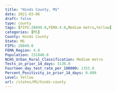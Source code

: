 ```yaml
---
title: "Hinds County, MS"
date: 2021-03-06
draft: false
type: county
tags: [FIPS:28049.0,FEMA:4.0,Medium metro,Yellow]
categories: [MS]
County: Hinds County
State: MS
FIPS: 28049.0
FEMA_Region: 4.0
Population: 231840.0
NCHS_Urban_Rural_Classification: Medium metro
Tests_in_prior_14_days: 3136.0
Fourteen_day_test_rate_per_100000: 1353.0
Percent_Positivity_in_prior_14_days: 0.099
Level: Yellow
url: /states/MS/hinds-county
---
```



